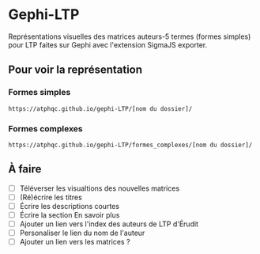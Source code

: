 # Gephi-LTP
Représentations visuelles des matrices auteurs-5 termes (formes simples) pour LTP faites sur Gephi avec l'extension SigmaJS exporter.

## Pour voir la représentation
### Formes simples
```
https://atphqc.github.io/gephi-LTP/[nom du dossier]/
```

### Formes complexes
```
https://atphqc.github.io/gephi-LTP/formes_complexes/[nom du dossier]/
```

## À faire 
- [ ] Téléverser les visualtions des nouvelles matrices
- [ ] (Ré)écrire les titres
- [ ] Écrire les descriptions courtes
- [ ] Écrire la section En savoir plus
- [ ] Ajouter un lien vers l'index des auteurs de LTP d'Érudit
- [ ] Personaliser le lien du nom de l'auteur
- [ ] Ajouter un lien vers les matrices ?
